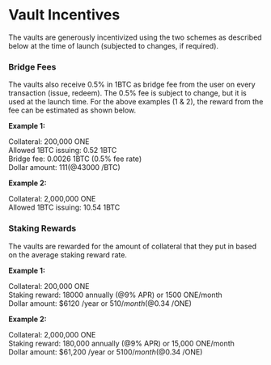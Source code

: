 # Vault Incentives

The vaults are generously incentivized using the two schemes as described below at the time of launch (subjected to changes, if required).&#x20;

### Bridge Fees

The vaults also receive 0.5% in 1BTC as bridge fee from the user on every transaction (issue, redeem). The 0.5% fee is subject to change, but it is used at the launch time. For the above examples (1 & 2), the reward from the fee can be estimated as shown below.

**Example 1:**

Collateral: 200,000 ONE\
Allowed 1BTC issuing: 0.52 1BTC\
Bridge fee: 0.0026 1BTC (0.5% fee rate)\
Dollar amount: $111 (@$43000 /BTC)

**Example 2:**

Collateral: 2,000,000 ONE\
Allowed 1BTC issuing: 10.54 1BTC

### Staking Rewards

The vaults are rewarded for the amount of collateral that they put in based on the average staking reward rate.

**Example 1:**

Collateral: 200,000 ONE\
Staking reward: 18000 annually (@9% APR) or 1500 ONE/month \
Dollar amount: $6120 /year or $510 /month (@$0.34 /ONE)

**Example 2:**

Collateral: 2,000,000 ONE\
Staking reward: 180,000 annually (@9% APR) or 15,000 ONE/month\
Dollar amount: $61,200 /year or $5100 /month (@$0.34 /ONE)
